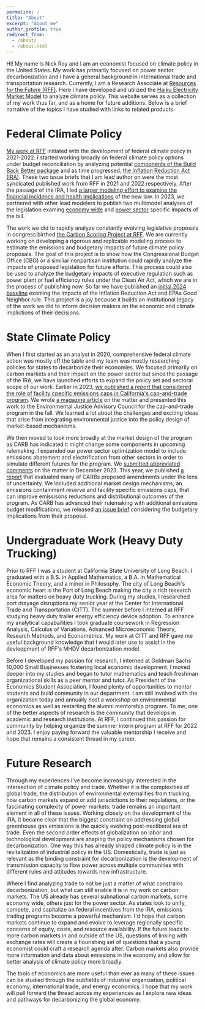 ```yaml
---
permalink: /
title: "About"
excerpt: "About me"
author_profile: true
redirect_from: 
  - /about/
  - /about.html
---
```


Hi! My name is Nick Roy and I am an economist focused on climate policy in the United States. My work has primarily focused on power sector decarbonization and I have a general background in international trade and transportation research. Currently, I am a Research Associate at [Resources for the Future (RFF)](https://www.rff.org/). Here I have developed and utilized the [Haiku Electricity Market Model](https://www.rff.org/topics/data-and-decision-tools/haiku-electricity-model/) to analyze climate policy. This website serves as a collection of my work thus far, and as a home for future additions. Below is a brief narrative of the topics I have studied with links to related products. 

Federal Climate Policy 
=====

[My work at RFF](https://www.rff.org/people/nicholas-roy/) initiated with the development of federal climate policy in 2021-2022. I started working broadly on federal climate policy options under budget reconciliation by analyzing potential [components of the Build Back Better package](https://www.rff.org/publications/issue-briefs/cost-analysis-and-emissions-projections-under-power-sector-proposals-in-reconciliation/) and as time progressed, [the Inflation Reduction Act (IRA)](https://www.rff.org/publications/issue-briefs/retail-electricity-rates-under-the-inflation-reduction-act-of-2022/). These two issue briefs that I am lead author on were the most syndicated published work from RFF in 2021 and 2022 respectively. After the passage of the IRA, I led [a larger modeling effort to examine the financial incidence and health implications](https://www.rff.org/publications/reports/beyond-clean-energy-the-financial-incidence-and-health-effects-of-the-ira/) of the new law. In 2023, we partnered with other lead modelers to publish two multimodel analyses of the legislation examing [economy wide](https://www.science.org/doi/10.1126/science.adg3781) and [power sector](https://iopscience.iop.org/article/10.1088/1748-9326/ad0d3b) specific impacts of the bill. 

The work we did to rapidly analyze constantly evolving legislative proposals in congress birthed [the Carbon Scoring Project at RFF](https://www.rff.org/carbonscoring/). We are currently working on developing a rigorous and replicable modeling process to estimate the emissions and budgetary impacts of future climate policy proposals. The goal of this project is to show how the Congressional Budget Office (CBO) or a similiar nonpartisan institution could rapidly analyze the impacts of proposed legislation for future efforts. This process could also be used to analyze the budgetary impacts of executive regulation such as power plant or fuel efficiency rules under the Clean Air Act, which we are in the process of publishing now. So far we have published an [initial 2024 baseline](https://www.rff.org/publications/carbon-scores/carbon-scoring-initial-baseline/) examing the impacts of the Inflation Reduction Act and EPAs Good Neighbor rule. This project is a joy because it builds an institutional legacy of the work we did to inform decision makers on the economic and climate implictions of their decisions.

State Climate Policy
=====

When I first started as an analyst in 2020, comprehensive federal climate action was mostly off the table and my team was mostly researching policies for states to decarbonize their economies. We focused primarily on carbon markets and their impact on the power sector but since the passage of the IRA, we have launched efforts to expand the policy set and sectoral scope of our work. Earlier in 2023, [we published a report that considered the role of facility cpecific emissions caps in California's cap-and-trade program](https://www.rff.org/publications/reports/how-would-facility-specific-emissions-caps-affect-the-california-carbon-market/). We wrote [a magazine article](https://www.resources.org/archives/californias-cap-and-trade-program-and-improvements-in-local-air-quality/) on the matter and presented this work to the Environmental Justice Advisory Council for the cap-and-trade program in the fall. We learned a lot about the challenges and exciting ideas that arise from integrating environmental justice into the policy design of market-based mechanisms. 

We then moved to look more broadly at the market design of the program as CARB has indicated it might change some components in upcoming rulemaking. I expanded our power sector optimization model to include emissions abatement and electrification from other sectors in order to simulate different futures for the program. We [submitted abbreviated comments](https://www.rff.org/publications/testimony-and-public-comments/comments-on-the-joint-california-quebec-workshop-potential-amendments-to-the-cap-and-trade-regulation/) on the matter in December 2023. This year, we published [a report](https://www.rff.org/publications/reports/designing-for-uncertainty-amendments-to-californias-cap-and-trade-market/) that evaluated many of CARBs proposed amendments under the lens of uncertainty. We included additional market design mechanisms, an emissions containment reserve and facility specific emissions caps, that can improve emissisons reductions and distributional outcomes of the program. As CARB has advanced their rulemaking with additional emissions budget modifications, we released [an issue brief](https://www.rff.org/publications/issue-briefs/california-cap-and-trade-emissions-budget-climate-policy/) considering the budgetary implications from their proposal. 

Undergraduate Work (Heavy Duty Trucking)
=====

Prior to RFF I was a student at California State University of Long Beach. I graduated with a B.S. in Applied Mathematics, a B.A. in Mathematical Economic Theory, and a minor in Philosophy. The city of Long Beach's economic heart is the Port of Long Beach making the city a rich research area for matters on heavy duty trucking. During my studies, I researched port drayage disruptions my senior year at the Center for International Trade and Transportation (CITT). The summer before I interned at RFF studying heavy duty trailer energy efficiency device adoption. To enhance my analytical capabailities I took graduate coursework in Regression Analysis, Calculus of Variations, Advanced Microeconomic Theory, Research Methods, and Econometrics. My work at CITT and RFF gave me useful background knowledge that I would later use to assist in the devleopment of RFF's MHDV decarbonization model. 

Before I developed my passion for research, I interned at Goldman Sachs 10,000 Small Businesses fostering local economic development. I moved deeper into my studies and began to tutor mathematics and teach freshman organizational skills as a peer mentor and tutor. As President of the Economics Student Association, I found plenty of opportunities to mentor students and build community in our department. I am still involved with the organization today and annually host a workshop on environmental economics as well as restarting the alumni mentorship program. To me, one of the better aspects of research is the community that develops in academic and research institutions. At RFF, I continued this passion for community by helping organize the summer intern program at RFF for 2022 and 2023. I enjoy paying forward the valuable mentorship I receive and hope that remains a consistent thread in my career.

Future Research
======

Through my experiences I've become increasingly interested in the intersection of climate policy and trade. Whether it is the complexities of global trade, the distribution of environmental externalities from trucking, how carbon markets expand or add jurisdictions to their regulations, or the fascinating complexity of power markets; trade remains an important element in all of these issues. Working closely on the development of the IRA, it became clear that the biggest constraint on addressing global greenhouse gas emissions is the quickly evolving post-neoliberal era of trade. Even the second order effects of globalization on labor and technological development are shaping the policy mechanisms chosen for decarbonization. One way this has already shaped climate policy is in the revitalization of industrial policy in the US. Domestically, trade is just as relevant as the binding constraint for decarbonization is the development of transmission capacity to flow power across multiple communities with different rules and attitudes towards new infrastructure. 

Where I find analyzing trade to not be just a matter of what constrains decarbonization, but what can still enable it is in my work on carbon markets. The US already has several subnational carbon markets, some economy wide, others just for the power sector. As states look to unify, compete, and capitalize on federal incentives from the IRA, emissions trading programs become a powerful mechanism. I'd hope that carbon markets continue to expand and evolve to leverage regionally specific concerns of equity, costs, and resource availability. If the future leads to more carbon markets in and outside of the US, questions of linking with exchange rates will create a flourishing set of questions that a young economist could craft a research agenda after. Carbon markets also provide more information and data about emissions in the economy and allow for better analysis of climate policy more broadly.

 The tools of economics are more useful than ever as many of these issues can be studied through the subfields of industrial organization, political economy, international trade, and energy economics. I hope that my work will pull forward the thread across my experiences as I explore new ideas and pathways for decarbonizing the global economy.
